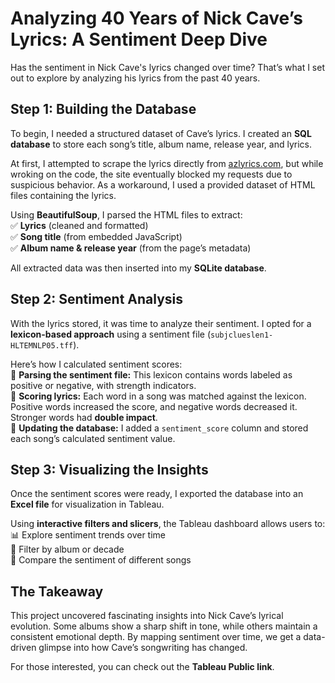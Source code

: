 # Analyzing 40 Years of Nick Cave’s Lyrics: A Sentiment Deep Dive  

Has the sentiment in Nick Cave's lyrics changed over time? That’s what I set out to explore by analyzing his lyrics from the past 40 years.  

## Step 1: Building the Database  

To begin, I needed a structured dataset of Cave’s lyrics. I created an **SQL database** to store each song’s title, album name, release year, and lyrics.  

At first, I attempted to scrape the lyrics directly from [azlyrics.com](https://www.azlyrics.com), but while wroking on the code, the site eventually blocked my requests due to suspicious behavior. As a workaround, I used a provided dataset of HTML files containing the lyrics.  

Using **BeautifulSoup**, I parsed the HTML files to extract:  
✅ **Lyrics** (cleaned and formatted)  
✅ **Song title** (from embedded JavaScript)  
✅ **Album name & release year** (from the page’s metadata)  

All extracted data was then inserted into my **SQLite database**.  

## Step 2: Sentiment Analysis  

With the lyrics stored, it was time to analyze their sentiment. I opted for a **lexicon-based approach** using a sentiment file (`subjclueslen1-HLTEMNLP05.tff`).  

Here’s how I calculated sentiment scores:  
🔹 **Parsing the sentiment file:** This lexicon contains words labeled as positive or negative, with strength indicators.  
🔹 **Scoring lyrics:** Each word in a song was matched against the lexicon. Positive words increased the score, and negative words decreased it. Stronger words had **double impact**.  
🔹 **Updating the database:** I added a `sentiment_score` column and stored each song’s calculated sentiment value.  

## Step 3: Visualizing the Insights  

Once the sentiment scores were ready, I exported the database into an **Excel file** for visualization in Tableau.  

Using **interactive filters and slicers**, the Tableau dashboard allows users to:  
📊 Explore sentiment trends over time  
📅 Filter by album or decade  
🎵 Compare the sentiment of different songs  

## The Takeaway  

This project uncovered fascinating insights into Nick Cave’s lyrical evolution. Some albums show a sharp shift in tone, while others maintain a consistent emotional depth. By mapping sentiment over time, we get a data-driven glimpse into how Cave’s songwriting has changed.  

For those interested, you can check out the **Tableau Public link**.  

